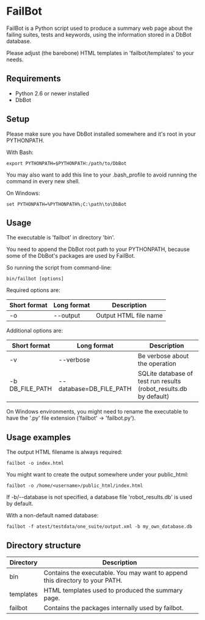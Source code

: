 FailBot
=======

FailBot is a Python script used to produce a summary web page about the failing
suites, tests and keywords, using the information stored in a DbBot database.

Please adjust (the barebone) HTML templates in 'failbot/templates' to your needs.


Requirements
------------
* Python 2.6 or newer installed
* DbBot


Setup
-----

Please make sure you have DbBot installed somewhere and it's root in your PYTHONPATH.

With Bash:

    export PYTHONPATH=$PYTHONPATH:/path/to/DbBot

You may also want to add this line to your .bash_profile to avoid running
the command in every new shell.

On Windows:

    set PYTHONPATH=%PYTHONPATH%;C:\path\to\DbBot


Usage
-----
The executable is 'failbot' in directory 'bin'.

You need to append the DbBot root path to your PYTHONPATH,
because some of the DbBot's packages are used by FailBot.

So running the script from command-line:

    bin/failbot [options]

Required options are:

Short format    | Long format             | Description
--------------- |-------------------------| ------------------------------------------
-o              | --output                 | Output HTML file name

Additional options are:

Short format    | Long format             | Description
--------------- |-------------------------| ------------------------------------------
-v              | --verbose               | Be verbose about the operation
-b DB_FILE_PATH | --database=DB_FILE_PATH | SQLite database of test run results (robot_results.db by default)

On Windows environments, you might need to rename the executable to have the '.py'
file extension ('failbot' -> 'failbot.py').


Usage examples
--------------

The output HTML filename is always required:

    failbot -o index.html

You might want to create the output somewhere under your public_html:

    failbot -o /home/<username>/public_html/index.html

If -b/--database is not specified, a database file 'robot_results.db' is used by default.

With a non-default named database:

    failbot -f atest/testdata/one_suite/output.xml -b my_own_database.db


Directory structure
-------------------

Directory | Description
----------|------------
bin       | Contains the executable. You may want to append this directory to your PATH.
templates | HTML templates used to produced the summary page.
failbot   | Contains the packages internally used by failbot.
